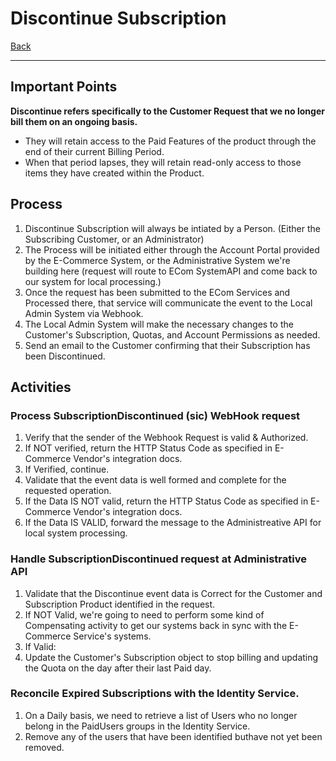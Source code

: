 # Discontinue Subscription
[Back](/docs/UseCases.md "Back to Use Case List")

---
## Important Points
**Discontinue refers specifically to the Customer Request that we no longer bill them on an ongoing basis.**
* They will retain access to the Paid Features of the product through the end of their current Billing Period.
* When that period lapses, they will retain read-only access to those items they have created within the Product.

## Process
1. Discontinue Subscription will always be intiated by a Person.  (Either the Subscribing Customer, or an Administrator)
2. The Process will be initiated either through the Account Portal provided by the E-Commerce System, or the Administrative System we're building here (request will route to ECom SystemAPI and come back to our system for local processing.)
3. Once the request has been submitted to the ECom Services and Processed there, that service will communicate the event to the Local Admin System via Webhook.
4. The Local Admin System will make the necessary changes to the Customer's Subscription, Quotas, and Account Permissions as needed.
5. Send an email to the Customer confirming that their Subscription has been Discontinued.

## Activities

### Process SubscriptionDiscontinued (sic) WebHook request
1. Verify that the sender of the Webhook Request is valid & Authorized.
  1. If NOT verified, return the HTTP Status Code as specified in E-Commerce Vendor's integration docs.
  2. If Verified, continue.
2. Validate that the event data is well formed and complete for the requested operation.
  1. If the Data IS NOT valid, return the HTTP Status Code as specified in E-Commerce Vendor's integration docs.
  2. If the Data IS VALID, forward the message to the Administreative API for local system processing.

### Handle SubscriptionDiscontinued request at Administrative API
1. Validate that the Discontinue event data is Correct for the Customer and Subscription Product identified in the request.
2. If NOT Valid, we're going to need to perform some kind of Compensating activity to get our systems back in sync with the E-Commerce Service's systems.
3. If Valid:
  1. Update the Customer's Subscription object to stop billing and updating the Quota on the day after their last Paid day.

### Reconcile Expired Subscriptions with the Identity Service.
1. On a Daily basis, we need to retrieve a list of Users who no longer belong in the PaidUsers groups in the Identity Service.
2. Remove any of the users that have been identified buthave not yet been removed.

